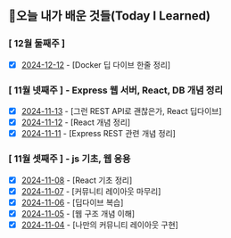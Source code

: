 ## 🚀오늘 내가 배운 것들(Today I Learned)

### [ 12월 둘째주 ]

- [x] [2024-12-12](https://github.com/100-hours-a-week/jack-til/blob/main/November/2024-12-12.md) - [Docker 딥 다이브 한줄 정리]

### [ 11월 넷째주 ] - Express 웹 서버, React, DB 개념 정리

- [x] [2024-11-13](https://github.com/100-hours-a-week/jack-til/blob/main/November/2024-11-13.md) - [그런 REST API로 괜찮은가, React 딥다이브]
- [x] [2024-11-12](https://github.com/100-hours-a-week/jack-til/blob/main/November/2024-11-12.md) - [React 개념 정리]
- [x] [2024-11-11](https://github.com/100-hours-a-week/jack-til/blob/main/November/2024-11-11.md) - [Express REST 관련 개념 정리]

### [ 11월 셋째주 ] - js 기초, 웹 응용

- [x] [2024-11-08](https://github.com/100-hours-a-week/jack-til/blob/main/November/2024-11-08.md) - [React 기초 정리]
- [x] [2024-11-07](https://github.com/100-hours-a-week/jack-til/blob/main/November/2024-11-07.md) - [커뮤니티 레이아웃 마무리]
- [x] [2024-11-06](https://github.com/100-hours-a-week/jack-til/blob/main/November/2024-11-06.md) - [딥다이브 복습]
- [x] [2024-11-05](https://github.com/100-hours-a-week/jack-til/blob/main/November/2024-11-05.md) - [웹 구조 개념 이해]
- [x] [2024-11-04](https://github.com/100-hours-a-week/jack-til/blob/main/November/2024-11-04.md) - [나만의 커뮤니티 레이아웃 구현]
